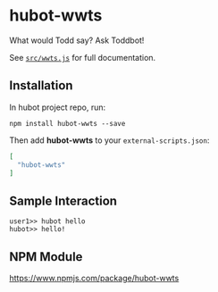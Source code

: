 # hubot-wwts

What would Todd say? Ask Toddbot! 

See [`src/wwts.js`](src/wwts.coffee) for full documentation.

## Installation

In hubot project repo, run:

`npm install hubot-wwts --save`

Then add **hubot-wwts** to your `external-scripts.json`:

```json
[
  "hubot-wwts"
]
```

## Sample Interaction

```
user1>> hubot hello
hubot>> hello!
```

## NPM Module

https://www.npmjs.com/package/hubot-wwts
